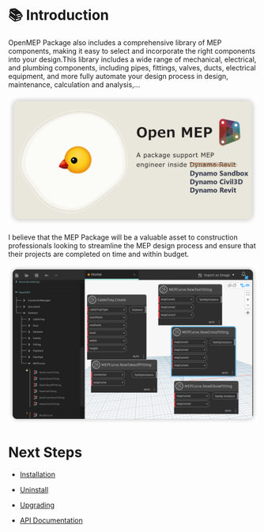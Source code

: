 # 📚 Introduction

OpenMEP Package also includes a comprehensive library of MEP components, making it easy to select and incorporate the
right components into your design.This library includes a wide range of mechanical, electrical, and plumbing components,
including pipes, fittings, valves, ducts, electrical equipment, and more fully automate your design process in design,
maintenance, calculation and analysis,...

![](images/openmep.png)

I believe that the MEP Package will be a valuable asset to construction professionals looking to streamline the MEP
design process and ensure that their projects are completed on time and within budget.

![](images/OpenMEPPackage.png)

# Next Steps

- [Installation](articles/installation.md)

- [Uninstall](articles/installation.md)

- [Upgrading](articles/installation.md)

- [API Documentation](api/index.md)
